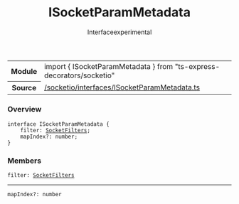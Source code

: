 
<header class="symbol-info-header"><h1 id="isocketparammetadata">ISocketParamMetadata</h1><label class="symbol-info-type-label interface">Interface</label><label class="api-type-label experimental" title="experimental">experimental</label></header>
<!-- summary -->
<section class="symbol-info"><table class="is-full-width"><tbody><tr><th>Module</th><td><div class="lang-typescript"><span class="token keyword">import</span> { ISocketParamMetadata }&nbsp;<span class="token keyword">from</span>&nbsp;<span class="token string">"ts-express-decorators/socketio"</span></div></td></tr><tr><th>Source</th><td><a href="https://github.com/Romakita/ts-express-decorators/blob/v3.10.1/src//socketio/interfaces/ISocketParamMetadata.ts#L0-L0">/socketio/interfaces/ISocketParamMetadata.ts</a></td></tr></tbody></table></section>
<!-- overview -->


### Overview


<pre><code class="typescript-lang "><span class="token keyword">interface</span> ISocketParamMetadata <span class="token punctuation">{</span>
    filter<span class="token punctuation">:</span> <a href="#api/socketio/socketfilters"><span class="token">SocketFilters</span></a><span class="token punctuation">;</span>
    mapIndex?<span class="token punctuation">:</span> <span class="token keyword">number</span><span class="token punctuation">;</span>
<span class="token punctuation">}</span></code></pre>


<!-- Parameters -->

<!-- Description -->

<!-- Members -->







### Members



<div class="method-overview">
<pre><code class="typescript-lang ">filter<span class="token punctuation">:</span> <a href="#api/socketio/socketfilters"><span class="token">SocketFilters</span></a></code></pre>
</div>




<hr/>



<div class="method-overview">
<pre><code class="typescript-lang ">mapIndex?<span class="token punctuation">:</span> <span class="token keyword">number</span></code></pre>
</div>








